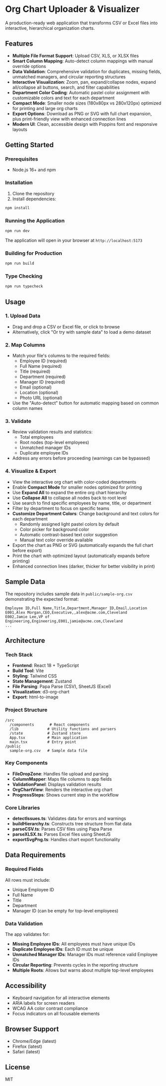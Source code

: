 # Org Chart Uploader & Visualizer

A production-ready web application that transforms CSV or Excel files into interactive, hierarchical organization charts.

## Features

- **Multiple File Format Support**: Upload CSV, XLS, or XLSX files
- **Smart Column Mapping**: Auto-detect column mappings with manual override options
- **Data Validation**: Comprehensive validation for duplicates, missing fields, unmatched managers, and circular reporting structures
- **Interactive Visualization**: Zoom, pan, expand/collapse nodes, expand all/collapse all buttons, search, and filter capabilities
- **Department Color Coding**: Automatic pastel color assignment with customizable colors and text for each department
- **Compact Mode**: Smaller node sizes (180x80px vs 280x120px) optimized for printing and large org charts
- **Export Options**: Download as PNG or SVG with full chart expansion, plus print-friendly view with enhanced connection lines
- **Modern UI**: Clean, accessible design with Poppins font and responsive layouts

## Getting Started

### Prerequisites

- Node.js 16+ and npm

### Installation

1. Clone the repository
2. Install dependencies:

```bash
npm install
```

### Running the Application

```bash
npm run dev
```

The application will open in your browser at `http://localhost:5173`

### Building for Production

```bash
npm run build
```

### Type Checking

```bash
npm run typecheck
```

## Usage

### 1. Upload Data

- Drag and drop a CSV or Excel file, or click to browse
- Alternatively, click "Or try with sample data" to load a demo dataset

### 2. Map Columns

- Match your file's columns to the required fields:
  - Employee ID (required)
  - Full Name (required)
  - Title (required)
  - Department (required)
  - Manager ID (required)
  - Email (optional)
  - Location (optional)
  - Photo URL (optional)
- Use the "Auto-detect" button for automatic mapping based on common column names

### 3. Validate

- Review validation results and statistics:
  - Total employees
  - Root nodes (top-level employees)
  - Unmatched manager IDs
  - Duplicate employee IDs
- Address any errors before proceeding (warnings can be bypassed)

### 4. Visualize & Export

- View the interactive org chart with color-coded departments
- Enable **Compact Mode** for smaller nodes optimized for printing
- Use **Expand All** to expand the entire org chart hierarchy
- Use **Collapse All** to collapse all nodes back to root level
- Use search to find specific employees by name, title, or department
- Filter by department to focus on specific teams
- **Customize Department Colors**: Change background and text colors for each department
  - Randomly assigned light pastel colors by default
  - Color picker for background color
  - Automatic contrast-based text color suggestion
  - Manual text color override available
- Export the chart as PNG or SVG (automatically expands the full chart before export)
- Print the chart with optimized layout (automatically expands before printing)
- Enhanced connection lines (darker, thicker for better visibility in print)

## Sample Data

The repository includes sample data in `public/sample-org.csv` demonstrating the expected format:

```csv
Employee ID,Full Name,Title,Department,Manager ID,Email,Location
E001,Alex Morgan,CEO,Executive,,alex@acme.com,Cleveland
E002,Jamie Lee,VP of Engineering,Engineering,E001,jamie@acme.com,Cleveland
...
```

## Architecture

### Tech Stack

- **Frontend**: React 18 + TypeScript
- **Build Tool**: Vite
- **Styling**: Tailwind CSS
- **State Management**: Zustand
- **File Parsing**: Papa Parse (CSV), SheetJS (Excel)
- **Visualization**: d3-org-chart
- **Export**: html-to-image

### Project Structure

```
/src
  /components       # React components
  /lib             # Utility functions and parsers
  /state           # Zustand store
  App.tsx          # Main application
  main.tsx         # Entry point
/public
  sample-org.csv   # Sample data file
```

### Key Components

- **FileDropZone**: Handles file upload and parsing
- **ColumnMapper**: Maps file columns to app fields
- **ValidationPanel**: Displays validation results
- **OrgChartView**: Renders the interactive org chart
- **ProgressSteps**: Shows current step in the workflow

### Core Libraries

- **detectIssues.ts**: Validates data for errors and warnings
- **buildHierarchy.ts**: Constructs tree structure from flat data
- **parseCSV.ts**: Parses CSV files using Papa Parse
- **parseXLSX.ts**: Parses Excel files using SheetJS
- **exportSvgPng.ts**: Handles chart export functionality

## Data Requirements

### Required Fields

All rows must include:
- Unique Employee ID
- Full Name
- Title
- Department
- Manager ID (can be empty for top-level employees)

### Data Validation

The app validates for:
- **Missing Employee IDs**: All employees must have unique IDs
- **Duplicate Employee IDs**: Each ID must be unique
- **Unmatched Manager IDs**: Manager IDs must reference valid Employee IDs
- **Circular Reporting**: Prevents cycles in the reporting structure
- **Multiple Roots**: Allows but warns about multiple top-level employees

## Accessibility

- Keyboard navigation for all interactive elements
- ARIA labels for screen readers
- WCAG AA color contrast compliance
- Focus indicators on all focusable elements

## Browser Support

- Chrome/Edge (latest)
- Firefox (latest)
- Safari (latest)

## License

MIT
